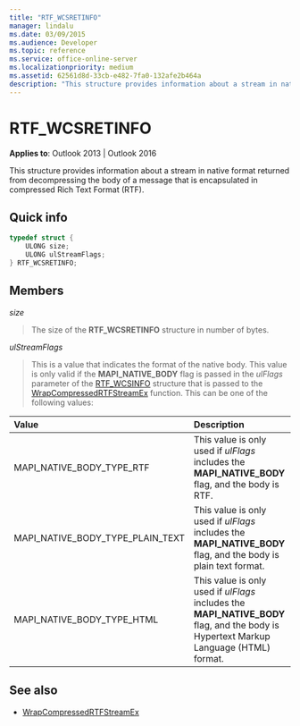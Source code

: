```yaml
---
title: "RTF_WCSRETINFO"
manager: lindalu
ms.date: 03/09/2015
ms.audience: Developer
ms.topic: reference
ms.service: office-online-server
ms.localizationpriority: medium
ms.assetid: 62561d8d-33cb-e482-7fa0-132afe2b464a
description: "This structure provides information about a stream in native format returned from decompressing the body of a message that is encapsulated in compressed RTF."
---
```


# RTF_WCSRETINFO

**Applies to**: Outlook 2013 | Outlook 2016 
  
This structure provides information about a stream in native format returned from decompressing the body of a message that is encapsulated in compressed Rich Text Format (RTF).
  
## Quick info

```cpp
typedef struct { 
    ULONG size;    
    ULONG ulStreamFlags; 
} RTF_WCSRETINFO;
```

## Members

_size_
  
> The size of the **RTF_WCSRETINFO** structure in number of bytes. 
    
_ulStreamFlags_
  
> This is a value that indicates the format of the native body. This value is only valid if the **MAPI_NATIVE_BODY** flag is passed in the _ulFlags_ parameter of the [RTF_WCSINFO](rtf_wcsinfo.md) structure that is passed to the [WrapCompressedRTFStreamEx](wrapcompressedrtfstreamex.md) function. This can be one of the following values: 
    
|Value |Description |
|:-----|:-----|
|MAPI_NATIVE_BODY_TYPE_RTF  <br/> |This value is only used if  _ulFlags_ includes the **MAPI_NATIVE_BODY** flag, and the body is RTF. |
|MAPI_NATIVE_BODY_TYPE_PLAIN_TEXT  <br/> |This value is only used if  _ulFlags_ includes the **MAPI_NATIVE_BODY** flag, and the body is plain text format. |
|MAPI_NATIVE_BODY_TYPE_HTML  <br/> |This value is only used if  _ulFlags_ includes the **MAPI_NATIVE_BODY** flag, and the body is Hypertext Markup Language (HTML) format. |
   
## See also

- [WrapCompressedRTFStreamEx](wrapcompressedrtfstreamex.md)

